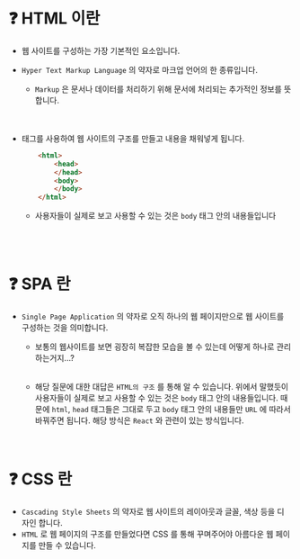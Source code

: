 # ❓ HTML 이란
- 웹 사이트를 구성하는 가장 기본적인 요소입니다.
- `Hyper Text Markup Language` 의 약자로 마크업 언어의 한 종류입니다.
    - `Markup` 은 문서나 데이터를 처리하기 위해 문서에 처리되는 추가적인 정보를 뜻합니다.
    <br/><br/><br/>


- 태그를 사용하여 웹 사이트의 구조를 만들고 내용을 채워넣게 됩니다.
    ```html
        <html>
            <head>
            </head>
            <body>
            </body>
        </html>
    ```
    - 사용자들이 실제로 보고 사용할 수 있는 것은 `body` 태그 안의 내용들입니다
    <br/><br/><br/><br/>


# ❓ SPA 란
- `Single Page Application` 의 약자로 오직 하나의 웹 페이지만으로 웹 사이트를 구성하는 것을 의미합니다.

    - 보통의 웹사이트를 보면 굉장히 복잡한 모습을 볼 수 있는데 어떻게 하나로 관리하는거지...?
    <br/><br/>

    - 해당 질문에 대한 대답은 `HTML의 구조` 를 통해 알 수 있습니다. 위에서 말했듯이 사용자들이 실제로 보고 사용할 수 있는 것은 `body` 태그 안의 내용들입니다. 때문에 `html`, `head` 태그들은 그대로 두고 `body` 태그 안의 내용들만 `URL` 에 따라서 바꿔주면 됩니다. 해당 방식은 `React` 와 관련이 있는 방식입니다.<br/><br/><br/>

# ❓ CSS 란
- `Cascading Style Sheets` 의 약자로 웹 사이트의 레이아웃과 글꼴, 색상 등을 디자인 합니다.
- `HTML` 로 웹 페이지의 구조를 만들었다면 CSS 를 통해 꾸며주어야 아름다운 웹 페이지를 만들 수 있습니다. 